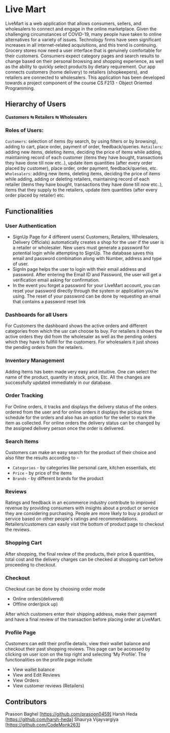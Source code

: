 # Live Mart
LiveMart is a web application that allows consumers, sellers, and wholesalers to connect and engage in the online marketplace. Given the challenging circumstances of COVID-19, many people have taken to online alternatives for a variety of issues. Technology firms have seen significant increases in all internet-related acquisitions, and this trend is continuing.
Grocery stores now need a user interface that is genuinely comfortable for their customers. Consumers expect category pages and search results to change based on their personal browsing and shopping experience, as well as the ability to quickly select products by dietary requirement. Our app connects customers (home delivery) to retailers (shopkeepers), and retailers are connected to wholesalers. This application has been developed towards a project component of the course CS F213 - Object Oriented Programming.


## Hierarchy of Users
#### Customers  ⇆  Retailers   ⇆   Wholesalers
### Roles of Users: 
 `Customers`: selection of items (by search, by using filters or by browsing), adding to cart, place order, payment of order, feedback/queries.
 `Retailers`: adding new items, deleting items, deciding the price of items while adding, maintaining record of each customer (items they have bought, transactions they have done till now etc..), update item quantities (after every order placed by customer), place order, order payment, feedback/queries, etc.
`Wholesalers`: adding new items, deleting items, deciding the price of items while adding, adding or deleting retailers, maintaining record of each retailer (items they have bought, transactions they have done till now etc..), items that they supply to the retailers, update item quantities (after every order placed by retailer) etc.


## Functionalities

### User Authentication
- SignUp Page for 4 different users( Customers, Retailers, Wholesalers, Delivery Officials) automatically creates a shop for the user if the user is a retailer or wholesaler. New users must generate a password for potential login while attempting to SignUp. The database saves this email and password combination along with Number, address and type of user.
- SignIn page helps the user to login with their email address and password. After entering the Email ID and Password, the user will get a verification email asking for confirmation.
- In the event you forget a password for your LiveMart account, you can reset your password directly through the system or application you’re using. The reset of your password can be done by requesting an email that contains a password reset link

### Dashboards for all Users
For Customers the dashboard shows the active orders and different categories from which the usr can choose to buy. For retailers it shows the active orders they did from the wholesaler as well as the pending orders which they have to fullfill for the customers. For wholesalers it just shows the pending orders from the retailers.

### Inventory Management
Adding Items has been made very easy and intuitive. One can select the name of the product, quantity in stock, price, Etc. All the changes are successfully updated immediately in our database.

### Order Tracking 
For Online orders, it tracks and displays the delivery status of the orders ordered from the user and for online orders it displays the pickup time schedule for the orders and also has an option for the seller to mark the item as collected. For online orders the delivery status can be changed by the assigned delivery person once the order is delivered.

### Search Items
Customers can make an easy search for the product of their choice and also filter the results according to - 
- `Categories` - by categories like personal care, kitchen essentials, etc 
- `Price` - by price of the items 
- `Brands` - by different brands for the product

### Reviews
Ratings and feedback in an ecommerce industry contribute to improved revenue by
providing consumers with insights about a product or service they are considering purchasing. People are more likely to buy a product or service based on other people's ratings and recommendations. Retailers/customers can easily visit the bottom of product page to checkout the reviews.

### Shopping Cart
After shopping, the final review of the products, their price & quantities, total cost and the delivery charges can be checked at shopping cart before proceeding to checkout. 

### Checkout
Checkout can be done by choosing order mode 
- Online orders(delivered)
- Offline order(pick up)

After which customers enter their shipping address, make their payment and have a final review of the transaction before placing order at LiveMart.

### Profile Page

Customers can edit their profile details, view their wallet balance and checkout their past shopping reviews. This page can be accessed by clicking on user icon on the top right and selecting ‘My Profile’.
The functionalities on the profile page include

-  View wallet balance
-  View and Edit Reviews
-  View Orders
-  View customer reviews (Retailers)


## Contributors
Prasoon Baghel [https://github.com/prasoon0459] 
Harsh Heda [https://github.com/harsh-heda]
Shaurya Vijayvargiya [https://github.com/CodeMonk263] 



